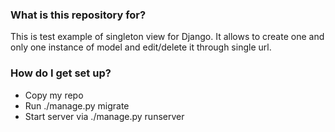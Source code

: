 ### What is this repository for? ###

This is test example of singleton view for Django. It allows to create one and only one instance of model and edit/delete it through single url.

### How do I get set up? ###

* Copy my repo
* Run ./manage.py migrate
* Start server via ./manage.py runserver